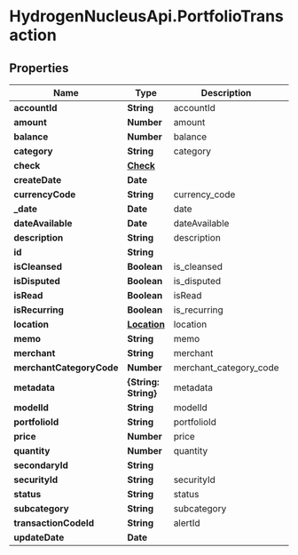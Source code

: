# HydrogenNucleusApi.PortfolioTransaction

## Properties
Name | Type | Description | Notes
------------ | ------------- | ------------- | -------------
**accountId** | **String** | accountId | 
**amount** | **Number** | amount | [optional] 
**balance** | **Number** | balance | [optional] 
**category** | **String** | category | [optional] 
**check** | [**Check**](Check.md) |  | [optional] 
**createDate** | **Date** |  | [optional] 
**currencyCode** | **String** | currency_code | [optional] 
**_date** | **Date** | date | 
**dateAvailable** | **Date** | dateAvailable | [optional] 
**description** | **String** | description | [optional] 
**id** | **String** |  | [optional] 
**isCleansed** | **Boolean** | is_cleansed | [optional] 
**isDisputed** | **Boolean** | is_disputed | [optional] 
**isRead** | **Boolean** | isRead | [optional] 
**isRecurring** | **Boolean** | is_recurring | [optional] 
**location** | [**Location**](Location.md) | location | [optional] 
**memo** | **String** | memo | [optional] 
**merchant** | **String** | merchant | [optional] 
**merchantCategoryCode** | **Number** | merchant_category_code | [optional] 
**metadata** | **{String: String}** | metadata | [optional] 
**modelId** | **String** | modelId | 
**portfolioId** | **String** | portfolioId | 
**price** | **Number** | price | [optional] 
**quantity** | **Number** | quantity | [optional] 
**secondaryId** | **String** |  | [optional] 
**securityId** | **String** | securityId | [optional] 
**status** | **String** | status | [optional] 
**subcategory** | **String** | subcategory | [optional] 
**transactionCodeId** | **String** | alertId | 
**updateDate** | **Date** |  | [optional] 


